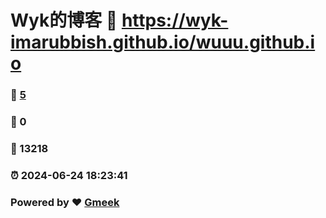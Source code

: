 # Wyk的博客 :link: https://wyk-imarubbish.github.io/wuuu.github.io 
### :page_facing_up: [5](https://wyk-imarubbish.github.io/wuuu.github.io/tag.html) 
### :speech_balloon: 0 
### :hibiscus: 13218 
### :alarm_clock: 2024-06-24 18:23:41 
### Powered by :heart: [Gmeek](https://github.com/Meekdai/Gmeek)

